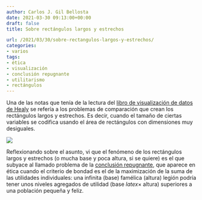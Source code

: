 ```yaml
---
author: Carlos J. Gil Bellosta
date: 2021-03-30 09:13:00+00:00
draft: false
title: Sobre rectángulos largos y estrechos

url: /2021/03/30/sobre-rectangulos-largos-y-estrechos/
categories:
- varios
tags:
- ética
- visualización
- conclusión repugnante
- utilitarismo
- rectángulos
---
```


Una de las notas que tenía de la lectura del [libro de visualización de datos de Healy](https://www.datanalytics.com/2020/11/05/canales-o-esteticas-de-mejor-a-peor-segun-healy/) se refería a los problemas de comparación que crean los rectángulos largos y estrechos. Es decir, cuando el tamaño de ciertas variables se codifica usando el área de rectángulos con dimensiones muy desiguales.

![](/wp-uploads/2021/03/fig1.png#center)

Reflexionando sobre el asunto, vi que el fenómeno de los rectángulos largos y estrechos (o mucha base y poca altura, si se quiere) es el que subyace al llamado problema de la [conclusión repugnante](https://plato.stanford.edu/entries/repugnant-conclusion/), que aparece en ética cuando el criterio de bondad es el de la maximización de la suma de las utilidades individuales: una infinita (base) famélica (altura) legión podría tener unos niveles agregados de utilidad (base $latex \times$ altura) superiores a una población pequeña y feliz.